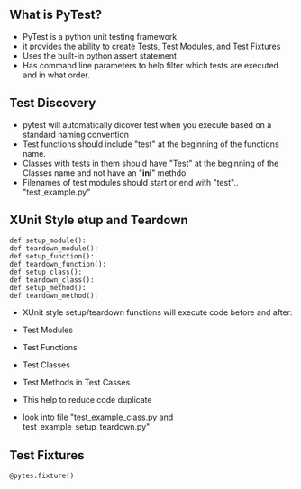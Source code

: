 ## What is PyTest?

* PyTest is a python unit testing framework
* it provides the ability to create Tests, Test Modules, and Test Fixtures
* Uses the built-in python assert statement
* Has command line parameters to help filter which tests are executed and in what order.

## Test Discovery

* pytest will automatically dicover test when you execute based on a standard naming convention
* Test functions should include "test" at the beginning of the functions name.
* Classes with tests in them should have "Test" at the beginning of the Classes name and not 
have an "__ini__" methdo
* Filenames of test modules should start or end with "test".. "test_example.py"


## XUnit Style etup and Teardown
```
def setup_module():
def teardown_module():
def setup_function():
def teardown_function():
def setup_class():
def teardown_class():
def setup_method():
def teardown_method():
```

* XUnit style setup/teardown functions will execute code before and after:
* Test Modules
* Test Functions
* Test Classes
* Test Methods in Test Casses

* This help to reduce code duplicate
* look into file "test_example_class.py and test_example_setup_teardown.py"

## Test Fixtures
```
@pytes.fixture()
```

